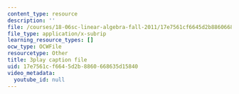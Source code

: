 ```yaml
---
content_type: resource
description: ''
file: /courses/18-06sc-linear-algebra-fall-2011/17e7561cf6645d2b8860668635d15840_QNpj-gOXW9M.vtt
file_type: application/x-subrip
learning_resource_types: []
ocw_type: OCWFile
resourcetype: Other
title: 3play caption file
uid: 17e7561c-f664-5d2b-8860-668635d15840
video_metadata:
  youtube_id: null
---
```

